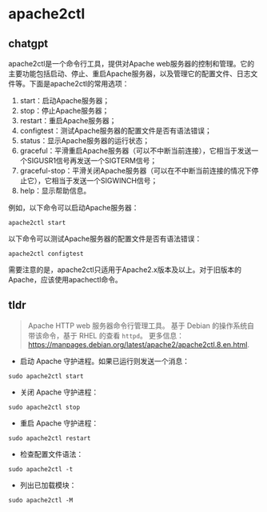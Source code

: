 # apache2ctl 
## chatgpt 
apache2ctl是一个命令行工具，提供对Apache web服务器的控制和管理。它的主要功能包括启动、停止、重启Apache服务器，以及管理它的配置文件、日志文件等。下面是apache2ctl的常用选项：

1. start：启动Apache服务器；
2. stop：停止Apache服务器；
3. restart：重启Apache服务器；
4. configtest：测试Apache服务器的配置文件是否有语法错误；
5. status：显示Apache服务器的运行状态；
6. graceful：平滑重启Apache服务器（可以不中断当前连接），它相当于发送一个SIGUSR1信号再发送一个SIGTERM信号；
7. graceful-stop：平滑关闭Apache服务器（可以在不中断当前连接的情况下停止它），它相当于发送一个SIGWINCH信号；
8. help：显示帮助信息。

例如，以下命令可以启动Apache服务器：

```
apache2ctl start
```

以下命令可以测试Apache服务器的配置文件是否有语法错误：

```
apache2ctl configtest
```

需要注意的是，apache2ctl只适用于Apache2.x版本及以上。对于旧版本的Apache，应该使用apachectl命令。 

## tldr 
 
> Apache HTTP web 服务器命令行管理工具。
> 基于 Debian 的操作系统自带该命令，基于 RHEL 的查看 `httpd`。
> 更多信息：<https://manpages.debian.org/latest/apache2/apache2ctl.8.en.html>.

- 启动 Apache 守护进程。如果已运行则发送一个消息：

`sudo apache2ctl start`

- 关闭 Apache 守护进程：

`sudo apache2ctl stop`

- 重启 Apache 守护进程：

`sudo apache2ctl restart`

- 检查配置文件语法：

`sudo apache2ctl -t`

- 列出已加载模块：

`sudo apache2ctl -M`
